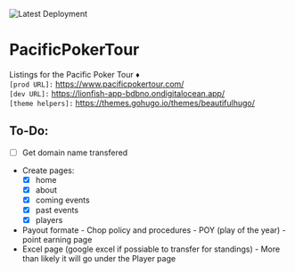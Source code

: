 ![Latest Deployment](https://github.com/EclecticPeddlerAtelier/PacificPokerTour/actions/workflows/hugo.yml/badge.svg)
# PacificPokerTour
Listings for the Pacific Poker Tour :diamonds:  
`[prod URL]:` https://www.pacificpokertour.com/  
`[dev URL]:` https://lionfish-app-bdbno.ondigitalocean.app/  
`[theme helpers]:` https://themes.gohugo.io/themes/beautifulhugo/  
## To-Do:
- [ ] Get domain name transfered 
- Create pages:
  - [x] home
  - [x] about
  - [x] coming events
  - [x] past events
  - [x] players
- Payout formate - Chop policy and procedures - POY (play of the year) - point earning page
- Excel page (google excel if possiable to transfer for standings) - More than likely it will go under the Player page
